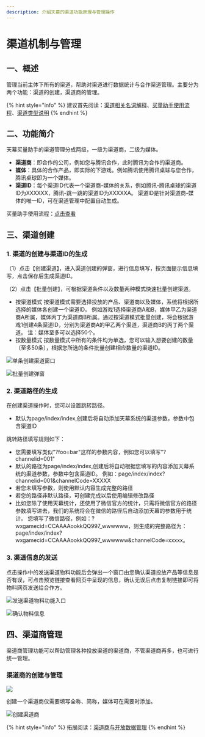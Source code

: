```yaml
---
description: 介绍天幕的渠道功能原理与管理操作
---
```


# 渠道机制与管理

## 一、概述

管理当前主体下所有的渠道，帮助对渠道进行数据统计与合作渠道管理。主要分为两个功能：渠道的创建，渠道商的管理。

{% hint style="info" %}
建议首先阅读：[渠道相关名词解释](https://doc.skysriver.com/glossary#3-mai-liang-zhu-shou)、[买量助手使用流程](./#yi-shi-yong-liu-cheng)、[渠道类型说明](../channe_type.md)
{% endhint %}

## 二、功能简介

天幕买量助手的渠道管理分成两级，一级为渠道商，二级为媒体。

* **渠道商**：即合作的公司，例如您与腾讯合作，此时腾讯为合作的渠道商。
* **媒体**：具体的合作产品，即实际的下游戏。例如腾讯使用腾讯桌球与您合作，腾讯桌球即为一个媒体。
* **渠道ID**：每个渠道ID代表一个渠道商-媒体的关系，例如腾讯-腾讯桌球的渠道ID为XXXXXX，腾讯-跳一跳的渠道ID为XXXXXA。 渠道ID是针对渠道商-媒体的唯一ID，可在渠道管理中配置自动生成。

买量助手使用流程：[点击查看](https://cdn.kuaiyugo.com/tianmu/cms/2019-10-18_a5175a00f16611e9aa8c2517a70a9608.jpg)

## 三、渠道创建

### 1. 渠道的创建与渠道ID的生成

（1）点击【创建渠道】，进入渠道创建的弹窗，进行信息填写，按页面提示信息填写，点击保存后生成渠道ID。

（2）点击【批量创建】，可根据渠道条件以及数量两种模式快速批量创建渠道。

* 按渠道模式 按渠道模式需要选择投放的产品、渠道商以及媒体，系统将根据所选择的媒体各创建一个渠道ID。 例如游戏1选择渠道商A和B，媒体甲乙为渠道商A所属，媒体丙丁为渠道商B所属。通过按渠道模式批量创建，将会根据游戏1创建4条渠道ID，分别为渠道商A的甲乙两个渠道，渠道商B的丙丁两个渠道。 注：媒体至多可以选择50个。
* 按数量模式 按数量模式中所有的条件均为单选，您可以输入想要创建的数量（至多50条），根据您所选的条件批量创建相应数量的渠道ID。

![&#x5355;&#x6761;&#x521B;&#x5EFA;&#x6E20;&#x9053;&#x7A97;&#x53E3;](../../.gitbook/assets/image%20%28299%29.png)

![&#x6279;&#x91CF;&#x521B;&#x5EFA;&#x5F39;&#x7A97;](../../.gitbook/assets/image%20%2863%29.png)

### 2. 渠道路径的生成

在创建渠道操作时，您可以设置跳转路径。

*  默认为page/index/index,创建后将自动添加天幕系统的渠道参数，参数中包含渠道ID

跳转路径填写规则如下：

* 您需要填写类似"?foo=bar"这样的参数内容，例如您可以填写"?channelid=001"
* 默认的路径为page/index/index,创建后将自动根据您填写的内容添加天幕系统的渠道参数，参数中包含渠道ID。 例如：page/index/index?channelid=001&channelCode=XXXXX
* 若您未填写参数，则使用默认内容生成完整的路径
* 若您的路径非默认路径，可创建完成以后使用编辑修改路径
* 比如您除了使用天幕统计，还使用了微信官方的统计，只需将微信官方的路径参数填写进去，我们的系统将会在微信的路径后自动添加天幕的参数用于统计。 您填写了微信路径，例如：?wxgamecid=CCAAAAookkQQ997\_wwwwww，则生成的完整路径为：page/index/index?wxgamecid=CCAAAAookkQQ997\_wwwwww&channelCode=xxxxx。

### 3. 渠道信息的发送

点击操作中的发送渠道物料功能后会弹出一个窗口由您确认渠道投放产品等信息是否有误，可点击预览链接查看网页中呈现的信息，确认无误后点击复制链接即可将物料网页发送给合作方。

![&#x53D1;&#x9001;&#x6E20;&#x9053;&#x7269;&#x6599;&#x529F;&#x80FD;&#x5165;&#x53E3;](../../.gitbook/assets/image%20%28103%29.png)

![&#x786E;&#x8BA4;&#x7269;&#x6599;&#x4FE1;&#x606F;](../../.gitbook/assets/image%20%28231%29.png)

## 四、渠道商管理

渠道商管理功能可以帮助管理各种投放渠道的渠道商，不管渠道商再多，也可进行统一管理。

### 渠道商的创建与管理

![](../../.gitbook/assets/image%20%28269%29.png)

创建一个渠道商仅需要填写全称、简称，媒体可在需要时添加。

![&#x521B;&#x5EFA;&#x6E20;&#x9053;&#x5546;](../../.gitbook/assets/image.png)

{% hint style="info" %}
拓展阅读：[渠道商与开放数据管理](https://doc.skysriver.com/channel/main-features/distributor)
{% endhint %}

